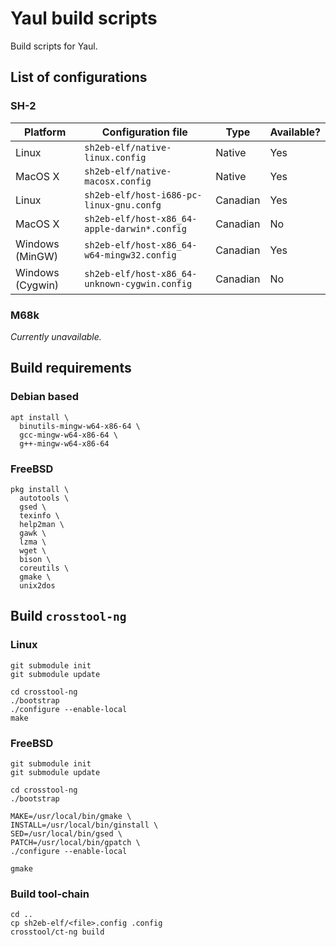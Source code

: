 Yaul build scripts
===

Build scripts for Yaul.

## List of configurations

### SH-2

| Platform         | Configuration file                            | Type     | Available? |
|------------------|-----------------------------------------------|----------|------------|
| Linux            | `sh2eb-elf/native-linux.config`               | Native   | Yes        |
| MacOS X          | `sh2eb-elf/native-macosx.config`              | Native   | Yes        |
| Linux            | `sh2eb-elf/host-i686-pc-linux-gnu.confg`      | Canadian | Yes        |
| MacOS X          | `sh2eb-elf/host-x86_64-apple-darwin*.config`  | Canadian | No         |
| Windows (MinGW)  | `sh2eb-elf/host-x86_64-w64-mingw32.config`    | Canadian | Yes        |
| Windows (Cygwin) | `sh2eb-elf/host-x86_64-unknown-cygwin.config` | Canadian | No         |

### M68k

_Currently unavailable._

## Build requirements

### Debian based

```
apt install \
  binutils-mingw-w64-x86-64 \
  gcc-mingw-w64-x86-64 \
  g++-mingw-w64-x86-64
```

### FreeBSD

```
pkg install \
  autotools \
  gsed \
  texinfo \
  help2man \
  gawk \
  lzma \
  wget \
  bison \
  coreutils \
  gmake \
  unix2dos
```

## Build `crosstool-ng`

### Linux

```
git submodule init
git submodule update

cd crosstool-ng
./bootstrap
./configure --enable-local
make
```

### FreeBSD

```
git submodule init
git submodule update

cd crosstool-ng
./bootstrap

MAKE=/usr/local/bin/gmake \
INSTALL=/usr/local/bin/ginstall \
SED=/usr/local/bin/gsed \
PATCH=/usr/local/bin/gpatch \
./configure --enable-local

gmake
```

### Build tool-chain

```
cd ..
cp sh2eb-elf/<file>.config .config
crosstool/ct-ng build
```
